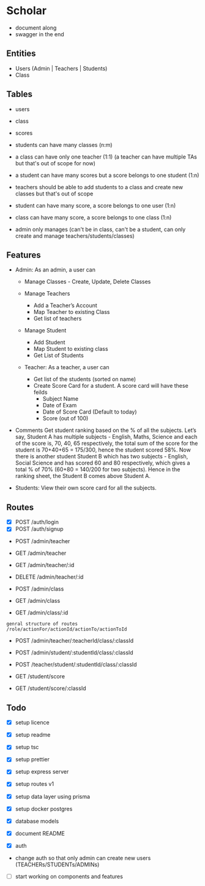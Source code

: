 # Scholar

- document along
- swagger in the end

## Entities

- Users (Admin | Teachers | Students)
- Class

## Tables

- users
- class
- scores

- students can have many classes (n:m)
- a class can have only one teacher (1:1) (a teacher can have multiple TAs but that's out of scope for now)
- a student can have many scores but a score belongs to one student (1:n)
- teachers should be able to add students to a class and create new classes but that's out of scope
- student can have many score, a score belongs to one user (1:n)
- class can have many score, a score belongs to one class (1:n)

- admin only manages (can't be in class, can't be a student, can only create and manage teachers/students/classes)

## Features

- Admin: As an admin, a user can

  - Manage Classes - Create, Update, Delete Classes
  - Manage Teachers
    - Add a Teacher’s Account
    - Map Teacher to existing Class
    - Get list of teachers

  - Manage Student
    - Add Student
    - Map Student to existing class
    - Get List of Students

  - Teacher: As a teacher, a user can
    - Get list of the students (sorted on name)
    - Create Score Card for a student. A score card will have these feilds
      - Subject Name
      - Date of Exam
      - Date of Score Card (Default to today)
      - Score (out of 100)

- Comments
  Get student ranking based on the % of all the subjects. Let’s say, Student A has
  multiple subjects - English, Maths, Science and each of the score is, 70, 40, 65
  respectively, the total sum of the score for the student is 70+40+65 = 175/300,
  hence the student scored 58%. Now there is another student Student B which
  has two subjects - English, Social Science and has scored 60 and 80
  respectively, which gives a total % of 70% (60+80 = 140/200 for two subjects).
  Hence in the ranking sheet, the Student B comes above Student A.

- Students: View their own score card for all the subjects.

## Routes

-   [x] POST     /auth/login
-   [x] POST     /auth/signup

-   POST     /admin/teacher
-   GET      /admin/teacher
-   GET      /admin/teacher/:id
-   DELETE   /admin/teacher/:id

-   POST     /admin/class
-   GET      /admin/class
-   GET      /admin/class/:id

  `genral structure of routes /role/actionFor/actionId/actionTo/actionToId`

-   POST   /admin/teacher/:teacherId/class/:classId
-   POST   /admin/student/:studentId/class/:classId

-   POST   /teacher/student/:studentId/class/:classId

-   GET    /student/score
-   GET    /student/score/:classId

## Todo

- [x] setup licence
- [x] setup readme

- [x] setup tsc
- [x] setup prettier

- [x] setup express server
- [x] setup routes v1

- [x] setup data layer using prisma
- [x] setup docker postgres
- [x] database models
- [x] document README

- [x] auth
- change auth so that only admin can create new users (TEACHERs/STUDENTs/ADMINs)


- [ ] start working on components and features




